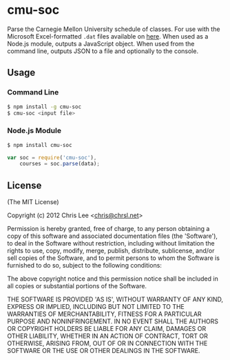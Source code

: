 
# cmu-soc

  Parse the Carnegie Mellon University schedule of classes. For use with the Microsoft Excel-formatted `.dat` files available on [here](https://enr-apps.as.cmu.edu/open/SOC/web/images/documents.htm). When used as a Node.js module, outputs a JavaScript object. When used from the command line, outputs JSON to a file and optionally to the console.

## Usage

### Command Line
```bash
$ npm install -g cmu-soc
$ cmu-soc <input file>
```

### Node.js Module
```bash
$ npm install cmu-soc
```

```javascript
var soc = require('cmu-soc'),
    courses = soc.parse(data);
```

## License 

(The MIT License)

Copyright (c) 2012 Chris Lee &lt;chris@chrsl.net&gt;

Permission is hereby granted, free of charge, to any person obtaining
a copy of this software and associated documentation files (the
'Software'), to deal in the Software without restriction, including
without limitation the rights to use, copy, modify, merge, publish,
distribute, sublicense, and/or sell copies of the Software, and to
permit persons to whom the Software is furnished to do so, subject to
the following conditions:

The above copyright notice and this permission notice shall be
included in all copies or substantial portions of the Software.

THE SOFTWARE IS PROVIDED 'AS IS', WITHOUT WARRANTY OF ANY KIND,
EXPRESS OR IMPLIED, INCLUDING BUT NOT LIMITED TO THE WARRANTIES OF
MERCHANTABILITY, FITNESS FOR A PARTICULAR PURPOSE AND NONINFRINGEMENT.
IN NO EVENT SHALL THE AUTHORS OR COPYRIGHT HOLDERS BE LIABLE FOR ANY
CLAIM, DAMAGES OR OTHER LIABILITY, WHETHER IN AN ACTION OF CONTRACT,
TORT OR OTHERWISE, ARISING FROM, OUT OF OR IN CONNECTION WITH THE
SOFTWARE OR THE USE OR OTHER DEALINGS IN THE SOFTWARE.